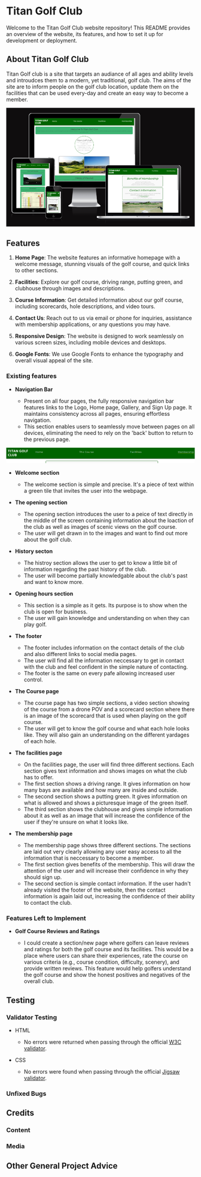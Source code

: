 # Titan Golf Club

Welcome to the Titan Golf Club website repository! This README provides an overview of the website, its features, and how to set it up for development or deployment.

## About Titan Golf Club

Titan Golf club is a site that targets an audiance of all ages and ability levels and introudces them to a modern, yet traditional, golf club. The aims of the site are to inform people on the golf club location, update them on the facilities that can be used every-day and create an easy way to become a member.

![Responsive Mockup](media/titan_golf_mockup.png)

## Features

1. **Home Page**: The website features an informative homepage with a welcome message, stunning visuals of the golf course, and quick links to other sections.

2. **Facilities**: Explore our golf course, driving range, putting green, and clubhouse through images and descriptions.

3. **Course Information**: Get detailed information about our golf course, including scorecards, hole descriptions, and video tours.

4. **Contact Us**: Reach out to us via email or phone for inquiries, assistance with membership applications, or any questions you may have.

5. **Responsive Design**: The website is designed to work seamlessly on various screen sizes, including mobile devices and desktops.

6. **Google Fonts**: We use Google Fonts to enhance the typography and overall visual appeal of the site.

### Existing features

- **Navigation Bar**

  - Present on all four pages, the fully responsive navigation bar features links to the Logo, Home page, Gallery, and Sign Up page. It maintains consistency across all pages, ensuring effortless navigation.
  - This section enables users to seamlessly move between pages on all devices, eliminating the need to rely on the 'back' button to return to the previous page.

![Nav Bar](media/titan_golf_nav.png)

- **Welcome section**

  - The welcome section is simple and precise. It's a piece of text within a green tile that invites the user into the webpage.

- **The opening section**

  - The opening section introduces the user to a peice of text directly in the middle of the screen containing information about the loaction of the club as well as images of scenic views on the golf course.
  - The user will get drawn in to the images and want to find out more about the golf club.

- **History secton**

  - The histroy section allows the user to get to know a little bit of information regarding the past history of the club.
  - The user will become partially knowledgable about the club's past and want to know more.

- **Opening hours section**

  - This section is a simple as it gets. Its purpose is to show when the club is open for business.
  - The user will gain knowledge and understanding on when they can play golf.

- **The footer**

  - The footer includes information on the contact details of the club and also different links to social media pages.
  - The user will find all the information neccessary to get in contact with the club and feel confident in the simple nature of contacting.
  - The footer is the same on every pafe allowing increased user control.

- **The Course page**

  - The course page has two simple sections, a video section showing of the course from a drone POV and a scorecard section where there is an image of the scorecard that is used when playing on the golf course.
  - The user will get to know the golf course and what each hole looks like. They will also gain an understanding on the different yardages of each hole.

- **The facilities page**

  - On the facilities page, the user will find three different sections. Each section gives text information and shows images on what the club has to offer.
  - The first section shows a driving range. It gives information on how many bays are available and how many are inside and outside.
  - The second section shows a putting green. It gives information on what is allowed and shows a picturesque image of the green itself.
  - The third section shows the clubhouse and gives simple information about it as well as an image that will increase the confidence of the user if they're unsure on what it looks like.

- **The membership page**

  - The membership page shows three different sections. The sections are laid out very clearly allowing any user easy access to all the information that is neccessary to become a member.
  - The first section gives benefits of the membership. This will draw the attention of the user and will increase their confidence in why they should sign up.
  - The second section is simple contact information. If the user hadn't already visited the footer of the website, then the contact information is again laid out, increasing the confidence of their ability to contact the club.

### Features Left to Implement

- **Golf Course Reviews and Ratings**

  - I could create a section/new page where golfers can leave reviews and ratings for both the golf course and its facilities. This would be a place where users can share their experiences, rate the course on various criteria (e.g., course condition, difficulty, scenery), and provide written reviews. This feature would help golfers understand the golf course and show the honest positives and negatives of the overall club.

## Testing

### Validator Testing

- HTML

  - No errors were returned when passing through the official [W3C validator](https://validator.w3.org/nu/?doc=https%3A%2F%2Fjamesmackman.github.io%2Ftitan-golf%2F).

- CSS
  - No errors were found when passing through the official [Jigsaw validator](https://jigsaw.w3.org/css-validator/validator?uri=https%3A%2F%2Fjamesmackman.github.io%2Ftitan-golf%2F&profile=css3svg&usermedium=all&warning=1&vextwarning=&lang=en#css).

### Unfixed Bugs

## Credits

### Content

### Media

## Other General Project Advice
